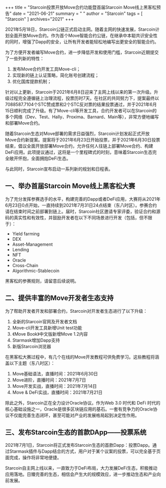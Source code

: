 +++
title = "Starcoin投票开放Move合约功能暨首届Starcoin Move线上黑客松预告"
date = "2021-06-21"
summary = " "
author = "Starcoin"
tags = [
    "Starcoin"
]
archives="2021"
+++

2021年5月18日，Starcoin公链正式启动主网。随着主网的快速发展，Starcoin计划全面开放Move合约。作为首个Move智能合约公链，在继承中本聪共识安全性的同时，增强了Dapp的安全，让所有开发者能轻松地编写出更安全的智能合约。

为了方便开发者编写Move合约，进一步降低开发和使用门槛，Starcoin近期提交了一些列新的特性：

1. 发布Move合约开发工具Move-cli；
2. 实现新的链上认证策略，简化账号创建流程；
3. 优化国库提款机制；

针对以上更新，Starcoin于2021年6月8日迎来了主网上线以来的第一次升级。升级过程完全遵循链上治理流程，投票历时7天。在社区的共同努力下，提案最终以7088587.7104个STC赞成票和2个STC反对票的结果投票通过，并于2021年6月15日顺利完成了升级。有了Move-cli等开发工具，合约开发者可以在Starcoin的多个网络（Dev、Test、Hally、Proxima、Barnard、Main等），非常方便地编写和部署Move合约。

随着Starcoin生态对Move部署的需求日益强烈，Starcoin计划发起正式开放Move合约新提案。提案将于2021年6月23日开始投票，并于2021年6月30日投票结束，倡议全面开放部署Move合约，允许任何人往链上部署Move合约、构建DeFi应用。此项提议通过，这将是一个里程碑式的时刻，意味着Starcoin生态完全敞开怀抱，全面拥抱DeFi生态。

与此同时，Starcoin宣布启动一系列新的规划和日程表。

## 一、举办首届Starcoin Move线上黑客松大赛

为了充分发挥参赛选手的水平，构建完善的Dapp或者DeFi应用，大赛将从2021年6月23日0点开始，一直持续到2021年7月31日24点结束（东八时区）。参赛合约请在结束时间之前部署到链上。届时，Starcoin社区邀请专家评委，验证合约和源码的真实性和有效性，并鼓励开发者在以下不同场景进行开发（包括，但不限于）：

* Yield farming
* DEX
* Asset-Management
* Lending
* NFT
* Oracle
* Cross-Chain
* Algorithmic-Stablecoin

黑客松的参赛规则，请留意后续说明。

## 二、提供丰富的Move开发者生态支持

为了帮助开发者开发和部署合约，Starcoin对开发者生态进行了以下升级：

1. 全新的Starcoin官网及开发者文档
2. Move-cli开发工具新增Unit test功能
3. 《Move Book》中文版新增Move 1.2内容
4. Starmask增加Dapp支持
5. 新版Starcoin浏览器

在黑客松大赛过程中，有几个在线的Move开发教程可供免费学习。这些教程将涵盖以下主题（东八时区）：

1. Move基础语法，直播时间：2021年6月30日
2. Move进阶，直播时间：2021年7月7日
3. Move开发实战，直播时间：2021年7月14日
4. Move & DeFi实战，直播时间：2021年7月21日

除此之外，Starcoin正在全力设计Oracle协议。作为Web 3.0 时代和 DeFi 时代的核心基础设施之一，Oracle是很多区块链应用的基石。一套有竞争力的Oracle协议不仅能完善生态闭环，甚至可能对产业的发展格局起到决定性作用。

## 三、发布Starcoin生态的首款DApp——投票系统

2021年7月1日，Starcoin将正式发布Starcoin生态的首款Dapp：投票Dapp。通过Starmask插件与Dapp结合的方式，用户对于某个议案的投票，可以完全基于页面完成，操作将非常地便捷。

Starcoin自主网上线以来，一直致力于DeFi布局，大力发展DeFi生态，积极推动应用落地。日臻完善的生态，相信会产生大的规模效应，进一步推动生态和产业向前发展。
